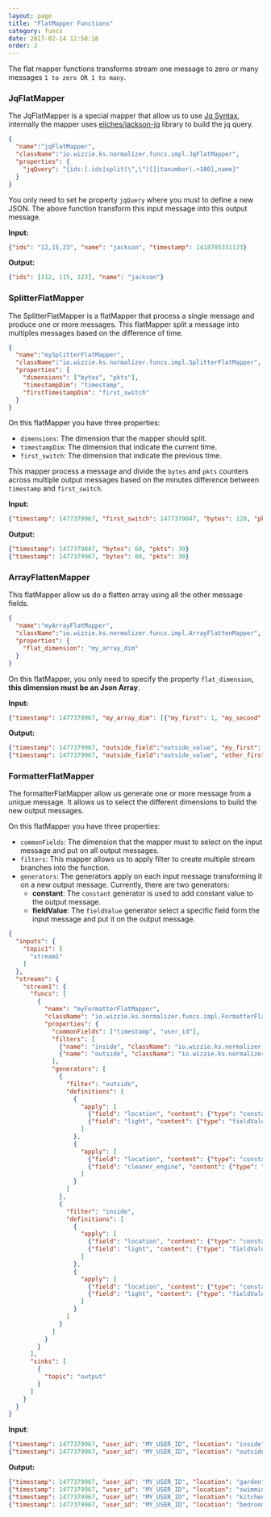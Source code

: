 ```yaml
---
layout: page
title: "FlatMapper Functions"
category: funcs
date: 2017-02-14 12:58:16
order: 2
---
```


The flat mapper functions transforms stream one message to zero or many messages `1 to zero OR 1 to many`.

### JqFlatMapper

The JqFlatMapper is a special mapper that allow us to use [Jq Syntax](https://stedolan.github.io/jq/), internally the mapper uses [eiiches/jackson-jq](https://github.com/eiiches/jackson-jq) library to build the jq query.

```json
{
  "name":"jqFlatMapper",
  "className":"io.wizzie.ks.normalizer.funcs.impl.JqFlatMapper",
  "properties": { 
    "jqQuery": "{ids:[.ids|split(\",\")[]|tonumber|.+100],name}"
  }
}
```

You only need to set he property `jqQuery` where you must to define a new JSON. The above function transform this input message into this output message.

**Input:**

```json
{"ids": "12,15,23", "name": "jackson", "timestamp": 1418785331123}
```

**Output:**

```json
{"ids": [112, 115, 123], "name": "jackson"}
```

### SplitterFlatMapper

The SplitterFlatMapper is a flatMapper that process a single message and produce one or more messages. This flatMapper split a message into multiples messages based on the difference of time.

```json
{
  "name":"mySplitterFlatMapper",
  "className":"io.wizzie.ks.normalizer.funcs.impl.SplitterFlatMapper",
  "properties": {
    "dimensions": ["bytes", "pkts"],
    "timestampDim": "timestamp",
    "firstTimestampDim": "first_switch"
  }
}
```

On this flatMapper you have three properties:

 * `dimensions`: The dimension that the mapper should split.
 * `timestampDim`: The dimension that indicate the current time.
 * `first_switch`: The dimension that indicate the previous time.

This mapper process a message and divide the `bytes` and `pkts` counters across multiple output messages based on the minutes difference between `timestamp` and `first_switch`.

**Input:**

```json
{"timestamp": 1477379967, "first_switch": 1477379847, "bytes": 120, "pkts": 60}
```

**Output:**

```json
{"timestamp": 1477379847, "bytes": 60, "pkts": 30}
{"timestamp": 1477379967, "bytes": 60, "pkts": 30}
```

### ArrayFlattenMapper

This flatMapper allow us do a flatten array using all the other message fields. 

```json
{
  "name":"myArrayFlatMapper",
  "className":"io.wizzie.ks.normalizer.funcs.impl.ArrayFlattenMapper",
  "properties": {
    "flat_dimension": "my_array_dim"
  }
}
```

On this flatMapper, you only need to specify the property `flat_dimension`, **this dimension must be an Json Array**.

**Input:**

```json
{"timestamp": 1477379967, "my_array_dim": [{"my_first": 1, "my_second": 2}, {"other_first": 1, "other_second": 2}], "outside_field":"outside_value"}
```

**Output:**

```json
{"timestamp": 1477379967, "outside_field":"outside_value", "my_first": 1, "my_second": 2}
{"timestamp": 1477379967, "outside_field":"outside_value", "other_first": 1, "other_second": 2}
```

### FormatterFlatMapper

The formatterFlatMapper allow us generate one or more message from a unique message. It allows us to select the different dimensions to build the new output messages.

On this flatMapper you have three properties:

 * `commonFields`: The dimension that the mapper must to select on the input message and put on all output messages.
 * `filters`: This mapper allows us to apply filter to create multiple stream branches into the function.
 * `generators`: The generators apply on each input message transforming it on a new output message. Currently, there are two generators:
    * **constant**: The `constant` generator is used to add constant value to the output message.
    * **fieldValue**: The `fieldValue` generator select a specific field form the input message and put it on the output message.

```json
{
  "inputs": {
    "topic1": [
      "stream1"
    ]
  },
  "streams": {
    "stream1": {
      "funcs": [
        {
          "name": "myFormatterFlatMapper",
          "className": "io.wizzie.ks.normalizer.funcs.impl.FormatterFlatMapper",
          "properties": {
            "commonFields": ["timestamp", "user_id"],
            "filters": [
              {"name": "inside", "className": "io.wizzie.ks.normalizer.funcs.impl.FieldFilter", "properties": {"dimension": "location", "value": "inside"}},
              {"name": "outside", "className": "io.wizzie.ks.normalizer.funcs.impl.FieldFilter", "properties": {"dimension": "location", "value": "outside"}}
            ],
            "generators": [
              {
                "filter": "outside",
                "definitions": [
                  {
                    "apply": [
                      {"field": "location", "content": {"type": "constant", "value": "garden"}},
                      {"field": "light", "content": {"type": "fieldValue", "value": "dev_1"}}
                    ]
                  },
                  {
                    "apply": [
                      {"field": "location", "content": {"type": "constant", "value": "swimming pool"}},
                      {"field": "cleaner_engine", "content": {"type": "fieldValue", "value": "dev_2"}}
                    ]
                  }
                ]
              },
              {
                "filter": "inside",
                "definitions": [
                  {
                    "apply": [
                      {"field": "location", "content": {"type": "constant", "value": "kitchen"}},
                      {"field": "light", "content": {"type": "fieldValue", "value": "light_1"}}
                    ]
                  },
                  {
                    "apply": [
                      {"field": "location", "content": {"type": "constant", "value": "bedroom"}},
                      {"field": "light", "content": {"type": "fieldValue", "value": "light_2"}}
                    ]
                  }
                ]
              }
            ]
          }
        }
      ],
      "sinks": [
        {
          "topic": "output"
        }
      ]
    }
  }
}
```

**Input**:

```json
{"timestamp": 1477379967, "user_id": "MY_USER_ID", "location": "inside", "dev_1": "ON", "dev_2": "OFF"}
{"timestamp": 1477379967, "user_id": "MY_USER_ID", "location": "outside", "light_1": "ON", "light_2": "ON"}

```

**Output:**

```json
{"timestamp": 1477379967, "user_id": "MY_USER_ID", "location": "garden", "light":"ON"}
{"timestamp": 1477379967, "user_id": "MY_USER_ID", "location": "swimming pool", "cleaner_engine":"OFF"}
{"timestamp": 1477379967, "user_id": "MY_USER_ID", "location": "kitchen", "light":"ON"}
{"timestamp": 1477379967, "user_id": "MY_USER_ID", "location": "bedroom", "light":"OFF"}
```
